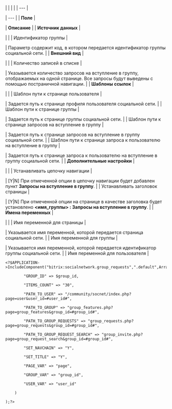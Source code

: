 |  |  |  |
| --- |

| --- |
| **Поле** |

| **Описание** |
| **Источник данных** |

| |
| Идентификатор группы |

| Параметр содержит код, в котором передается идентификатор группы социальной сети. |
| **Внешний вид** |

| |
| Количество записей в списке |

| Указывается количество запросов на вступление в группу, отображаемых на одной странице. Все запросы будут выведены с помощью постраничной навигации. |
| **Шаблоны ссылок** |

| |
| Шаблон пути к странице пользователя |

| Задается путь к странице профиля пользователя социальной сети. |
| Шаблон пути к странице группы |

| Задается путь к странице группы социальной сети. |
| Шаблон пути к странице запросов на вступление в группу |

| Задается путь к странице запросов на вступление в группу социальной сети. |
| Шаблон пути к странице запроса к пользователю на вступление в группу |

| Задается путь к странице запроса к пользователю на вступление в группу социальной сети. |
| **Дополнительные настройки** |

| |
| Устанавливать цепочку навигации |

| [Y|N] При отмеченной опции в цепочку навигации будет добавлен пункт **Запросы на вступление в группу**. |
| Устанавливать заголовок страницы |

| [Y|N] При отмеченной опции на странице в качестве заголовка будет установлено **<имя\_группы> : Запросы на вступление в группу**. |
| **Имена переменных** |

| |
| Имя переменной для страницы |

| Указывается имя переменной, которой передается страница социальной сети. |
| Имя переменной для группы |

| Указывается имя переменной, которой передается идентификатор группы социальной сети. |
| Имя переменной для пользователя |

```
<?$APPLICATION->IncludeComponent("bitrix:socialnetwork.group_requests",".default",Array(

        "GROUP_ID" => $group_id, 

        "ITEMS_COUNT" => "30", 

        "PATH_TO_USER" => "/community/socnet/index.php?page=user&user_id=#user_id#", 

        "PATH_TO_GROUP" => "group_features.php?page=group_features&group_id=#group_id#", 

        "PATH_TO_GROUP_REQUESTS" => "group_requests.php?page=group_requests&group_id=#group_id#", 

        "PATH_TO_GROUP_REQUEST_SEARCH" => "group_invite.php?page=group_request_search&group_id=#group_id#", 

        "SET_NAVCHAIN" => "Y", 

        "SET_TITLE" => "Y", 

        "PAGE_VAR" => "page", 

        "GROUP_VAR" => "group_id", 

        "USER_VAR" => "user_id" 

    )

);?>


```